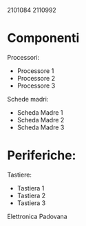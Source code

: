 2101084 2110992

# Componenti

Processori:
- Processore 1
- Processore 2
- Processore 3

Schede madri:
- Scheda Madre 1
- Scheda Madre 2
- Scheda Madre 3

# Periferiche:

Tastiere:
- Tastiera 1
- Tastiera 2
- Tastiera 3

Elettronica Padovana
